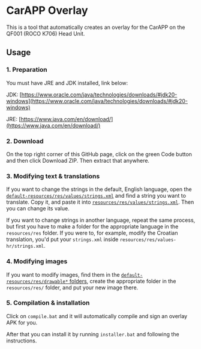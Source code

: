 # CarAPP Overlay

This is a tool that automatically creates an overlay for the CarAPP on the QF001 (ROCO K706) Head Unit.

## Usage

### 1. Preparation
You must have JRE and JDK installed, link below:

JDK: [https://www.oracle.com/java/technologies/downloads/#jdk20-windows](https://www.oracle.com/java/technologies/downloads/#jdk20-windows)

JRE: [https://www.java.com/en/download/](https://www.java.com/en/download/)

### 2. Download
On the top right corner of this GitHub page, click on the green Code button and then click Download ZIP. Then extract that anywhere.

### 3. Modifying text & translations
If you want to change the strings in the default, English language, open the [`default-resources/res/values/strings.xml`](https://github.com/patriksh/QF001CarAppOverlay/blob/master/default-resources/res/values/strings.xml) and find a string you want to translate.
Copy it, and paste it into [`resources/res/values/strings.xml`](https://github.com/patriksh/QF001CarAppOverlay/blob/master/resources/res/values/strings.xml).
Then you can change its value.

If you want to change strings in another language, repeat the same process, but first you have to make a folder for the appropriate language in the `resources/res` folder.
If you were to, for example, modify the Croatian translation, you'd put your `strings.xml` inside `resources/res/values-hr/strings.xml`.

### 4. Modifying images
If you want to modify images, find them in the [`default-resources/res/drawable*` folders](https://github.com/patriksh/QF001CarAppOverlay/blob/master/default-resources/res/values/strings.xml), create the appropriate folder in the `resources/res/` folder, and put your new image there.

### 5. Compilation & installation
Click on `compile.bat` and it will automatically compile and sign an overlay APK for you.

After that you can install it by running `installer.bat` and following the instructions.
